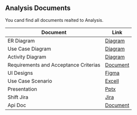 ## Analysis Documents
You cand find all documents realted to Analysis.

| Document | Link |
| ------ | ------ |
| ER Diagram | [Diagram](https://drive.google.com/file/d/1CPWtSzB6iHUIagWdTTBJd29NihPPQf_d/view?usp=sharing) |
| Use Case Diagram | [Diagram](https://drive.google.com/file/d/1rQqrcCR19mMKIzGdcZMjp6mYGr-Wkg8o/view?usp=sharing) |
| Activity Diagram | [Diagram](https://drive.google.com/file/d/1ZQ361zngYiW3Qb1TbvuOfpHmrrPebGOL/view?usp=sharing) |
| Requirements and Acceptance Criterias | [Document](https://docs.google.com/document/d/1JhvFIka4Da4aVEVsesijbrZIHF-yitNqfjuUmfPCyzc/edit?tab=t.0) |
| UI Designs | [Figma](https://www.figma.com/design/HXyJuGTTcqzGigD9XXcGml/P2?node-id=0-1&t=mvjBtWv8fUW7P7lG-1) |
| Use Case Scenario | [Excell](https://docs.google.com/spreadsheets/d/19t4-zW6UGRTIOc_gT7bIjEWqRrwScjL11r-UCDHCcu0/edit?gid=631983014#gid=631983014) |
| Presentation | [Pptx](https://etiyacorp-my.sharepoint.com/:p:/r/personal/fatmanur_bilke_etiya_com/_layouts/15/doc2.aspx?sourcedoc=%7B969CE6DB-3613-48E3-9BB2-0905E70ED2E5%7D&file=ppt_template_2024.pptx&action=edit&mobileredirect=true&wdOrigin=TEAMS-MAGLEV.p2p_ns.rwc&wdExp=TEAMS-TREATMENT&wdhostclicktime=1730631079558&web=1&clickparams=eyJBcHBOYW1lIjoiVGVhbXMtRGVza3RvcCIsIkFwcFZlcnNpb24iOiIxNDE1LzI0MTAwMzI0OTE2IiwiSGFzRmVkZXJhdGVkVXNlciI6ZmFsc2V9) |
| Shift Jira | [Jira](https://shift.etiya.com/login.jsp?permissionViolation=true&os_destination=%2Fbrowse%2FEAT-5461&page_caps=&user_role=) |
| Api Doc | [Document](https://goofy-waterlily-fe5.notion.site/ETIYA-Academy-9-P2-API-Documentation-129434950e78808aa706e76eb37eb925) |
